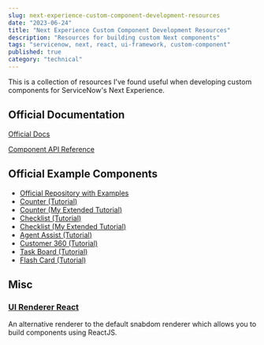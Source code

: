 ```yaml
---
slug: next-experience-custom-component-development-resources
date: "2023-06-24"
title: "Next Experience Custom Component Development Resources"
description: "Resources for building custom Next components"
tags: "servicenow, next, react, ui-framework, custom-component"
published: true
category: "technical"
---
```


This is a collection of resources I've found useful when developing custom components for ServiceNow's Next Experience.

## Official Documentation

[Official Docs](https://developer.servicenow.com/dev.do#!/reference/next-experience/latest/ui-framework/getting-started/introduction)

[Component API Reference](https://developer.servicenow.com/dev.do#!/reference/next-experience/components)

## Official Example Components

- [Official Repository with Examples](https://github.com/ServiceNowDevProgram/now-experience-component-examples/tree/quebec)
- [Counter (Tutorial)](https://developer.servicenow.com/dev.do#!/reference/next-experience/utah/ui-framework/examples/counter)
- [Counter (My Extended Tutorial)](custom-next-components-counter)
- [Checklist (Tutorial)](https://developer.servicenow.com/dev.do#!/reference/next-experience/utah/ui-framework/examples/checklist)
- [Checklist (My Extended Tutorial)](custom-next-)
- [Agent Assist (Tutorial)](https://developer.servicenow.com/dev.do#!/reference/next-experience/utah/ui-framework/examples/agent-assist)
- [Customer 360 (Tutorial)](https://developer.servicenow.com/dev.do#!/reference/next-experience/utah/ui-framework/examples/customer-360)
- [Task Board (Tutorial)](https://developer.servicenow.com/dev.do#!/reference/next-experience/utah/ui-framework/examples/task-board)
- [Flash Card (Tutorial)](https://developer.servicenow.com/dev.do#!/reference/next-experience/utah/ui-framework/examples/flash-card)

## Misc

### [UI Renderer React](https://verboselog.com/react-renderer/)

An alternative renderer to the default snabdom renderer which allows you to build components using ReactJS.
